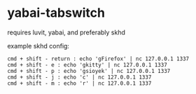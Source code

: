 # yabai-tabswitch

requires luvit, yabai, and preferably skhd

example skhd config:

```
cmd + shift - return : echo 'gFirefox' | nc 127.0.0.1 1337
cmd + shift - e : echo 'gkitty' | nc 127.0.0.1 1337
cmd + shift - p : echo 'gsioyek' | nc 127.0.0.1 1337
cmd + shift - j : echo 'c' | nc 127.0.0.1 1337
cmd + shift - m : echo 'r' | nc 127.0.0.1 1337
```

